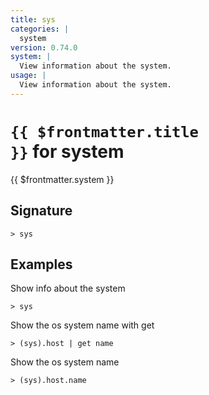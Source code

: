 ```yaml
---
title: sys
categories: |
  system
version: 0.74.0
system: |
  View information about the system.
usage: |
  View information about the system.
---
```


# <code>{{ $frontmatter.title }}</code> for system

<div class='command-title'>{{ $frontmatter.system }}</div>

## Signature

```> sys ```

## Examples

Show info about the system
```shell
> sys
```

Show the os system name with get
```shell
> (sys).host | get name
```

Show the os system name
```shell
> (sys).host.name
```
